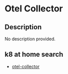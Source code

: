 # Otel Collector

## Description

No description provided.

## k8 at home search

- [otel-collector](https://nanne.dev/k8s-at-home-search/#/otel-collector)
